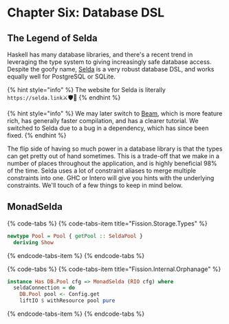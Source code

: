 # Chapter Six: Database DSL

## The Legend of Selda

Haskell has many database libraries, and there's a recent trend in leveraging the type system to giving increasingly safe database access. Despite the goofy name, [Selda](https://selda.link/) is a very robust database DSL, and works equally well for PostgreSQL or SQLite.

{% hint style="info" %}
The website for Selda is literally `https://selda.link`⚔️🛡️🤣
{% endhint %}

{% hint style="info" %}
We may later switch to [Beam](https://tathougies.github.io/beam/), which is more feature rich, has generally faster compilation, and has a clearer tutorial. We switched to Selda due to a bug in a dependency, which has since been fixed.
{% endhint %}

The flip side of having so much power in a database library is that the types can get pretty out of hand sometimes. This is a trade-off that we make in a number of places throughout the application, and is highly beneficial 98% of the time. Selda uses a lot of constraint aliases to merge multiple constraints into one. GHC or Intero will give you hints with the underlying constraints. We'll touch of a few things to keep in mind below.

## MonadSelda

{% code-tabs %}
{% code-tabs-item title="Fission.Storage.Types" %}
```haskell
newtype Pool = Pool { getPool :: SeldaPool }
  deriving Show
```
{% endcode-tabs-item %}
{% endcode-tabs %}

{% code-tabs %}
{% code-tabs-item title="Fission.Internal.Orphanage" %}
```haskell
instance Has DB.Pool cfg => MonadSelda (RIO cfg) where
  seldaConnection = do
    DB.Pool pool <- Config.get
    liftIO $ withResource pool pure
```
{% endcode-tabs-item %}
{% endcode-tabs %}

